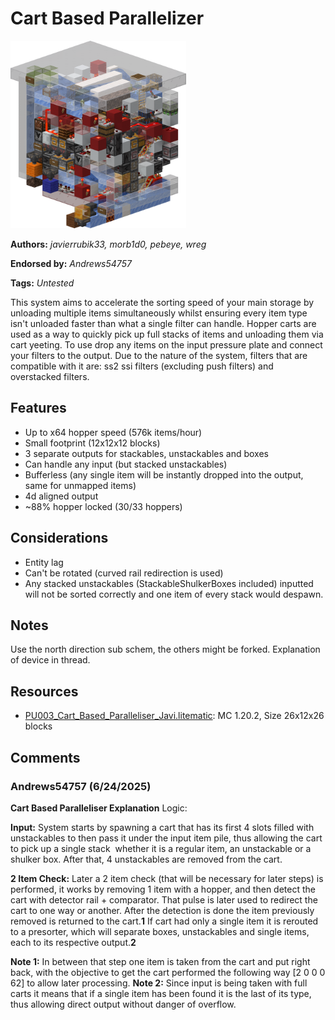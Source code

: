 # Cart Based Parallelizer
<img alt="area_render_26_.png" src="images/area_render_26_.png?raw=1" height="300px">

**Authors:** *_javierrubik33, morb1d0, pebeye, wreg_*

**Endorsed by:** *Andrews54757*

**Tags:** *Untested*

This system aims to accelerate the sorting speed of your main storage by unloading multiple items simultaneously whilst ensuring every item type isn't unloaded faster than what a single filter can handle. Hopper carts are used as a way to quickly pick up full stacks of items and unloading them via cart yeeting. To use drop any items on the input pressure plate and connect your filters to the output. Due to the nature of the system, filters that are compatible with it are: ss2 ssi filters (excluding push filters) and overstacked filters.

## Features
- Up to x64 hopper speed (576k items/hour)
- Small footprint (12x12x12 blocks)
- 3 separate outputs for stackables, unstackables and boxes
- Can handle any input (but stacked unstackables)
- Bufferless (any single item will be instantly dropped into the output, same for unmapped items)
- 4d aligned output
- ~88% hopper locked (30/33 hoppers)

## Considerations
- Entity lag
- Can't be rotated (curved rail redirection is used)
- Any stacked unstackables (StackableShulkerBoxes included) inputted will not be sorted correctly and one item of every stack would despawn.

## Notes
Use the north direction sub schem, the others might be forked. Explanation of device in thread.

## Resources
- [PU003_Cart_Based_Paralleliser_Javi.litematic](attachments/PU003_Cart_Based_Paralleliser_Javi.litematic): MC 1.20.2, Size 26x12x26 blocks

## Comments

### Andrews54757 (6/24/2025)
**Cart Based Paralleliser Explanation**
Logic:

__Input:__
System starts by spawning a cart that has its first 4 slots filled with unstackables to then pass it under the input item pile, thus allowing the cart to pick up a single stack  whether it is a regular item, an unstackable or a shulker box. After that, 4 unstackables are removed from the cart.

__2 Item Check:__
Later a 2 item check (that will be necessary for later steps) is performed, it works by removing 1 item with a hopper, and then detect the cart with detector rail + comparator. That pulse is later used to redirect the cart to one way or another. After the detection is done the item previously removed is returned to the cart.**1** If cart had only a single item it is rerouted to a presorter, which will separate boxes, unstackables and single items, each to its respective output.**2**

__Note 1:__ In between that step one item is taken from the cart and put right back, with the objective to get the cart performed the following way [2 0 0 0 62] to allow later processing.
__Note 2:__ Since input is being taken with full carts it means that if a single item has been found it is the last of its type, thus allowing direct output without danger of overflow.

